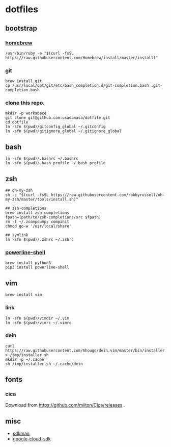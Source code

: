 dotfiles
===

## bootstrap

### [homebrew](https://brew.sh/index_ja)

    /usr/bin/ruby -e "$(curl -fsSL https://raw.githubusercontent.com/Homebrew/install/master/install)"


### git

    brew install git
    cp /usr/local/opt/git/etc/bash_completion.d/git-completion.bash .git-completion.bash


### clone this repo.

    mkdir -p workspace
    git clone git@github.com:usadamasa/dotfile.git
    cd dotfile
    ln -sfn $(pwd)/gitconfig_global ~/.gitconfig
    ln -sfn $(pwd)/gitignore_global ~/.gitignore_global


## bash

    ln -sfn $(pwd)/.bashrc ~/.bashrc
    ln -sfn $(pwd)/.bash_profile ~/.bash_profile

## zsh

    ## oh-my-zsh
    sh -c "$(curl -fsSL https://raw.githubusercontent.com/robbyrussell/oh-my-zsh/master/tools/install.sh)"

    ## zsh-completions
    brew install zsh-completions
    fpath=(path/to/zsh-completions/src $fpath)
    rm -f ~/.zcompdump; compinit
    chmod go-w '/usr/local/share'

    ## symlink
    ln -sfn $(pwd)/.zshrc ~/.zshrc

### [powerline-shell](https://github.com/b-ryan/powerline-shell)

    brew install python3
    pip3 install powerline-shell

## vim

    brew install vim

### link

    ln -sfn $(pwd)/vimdir ~/.vim
    ln -sfn $(pwd)/vimrc ~/.vimrc

### dein

    curl https://raw.githubusercontent.com/Shougo/dein.vim/master/bin/installer.sh > /tmp/installer.sh
    mkdir -p ~/.cache
    sh /tmp/installer.sh ~/.cache/dein

## fonts

### cica

Download from https://github.com/miiton/Cica/releases .

## misc
* [sdkman](https://sdkman.io/)
* [google-cloud-sdk](https://cloud.google.com/sdk/downloads?hl=JA)
